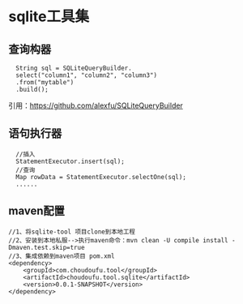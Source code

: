 # sqlite工具集


## 查询构器
      String sql = SQLiteQueryBuilder.
      select("column1", "column2", "column3")
      .from("mytable")
      .build();

引用：https://github.com/alexfu/SQLiteQueryBuilder

## 语句执行器
      //插入
      StatementExecutor.insert(sql);
      //查询
      Map rowData = StatementExecutor.selectOne(sql);
      ......

## maven配置
    //1、将sqlite-tool 项目clone到本地工程
    //2、安装到本地私服-->执行maven命令：mvn clean -U compile install -Dmaven.test.skip=true
    //3、集成依赖到maven项目 pom.xml
    <dependency>
        <groupId>com.choudoufu.tool</groupId>
        <artifactId>choudoufu.tool.sqlite</artifactId>
        <version>0.0.1-SNAPSHOT</version>
    </dependency>